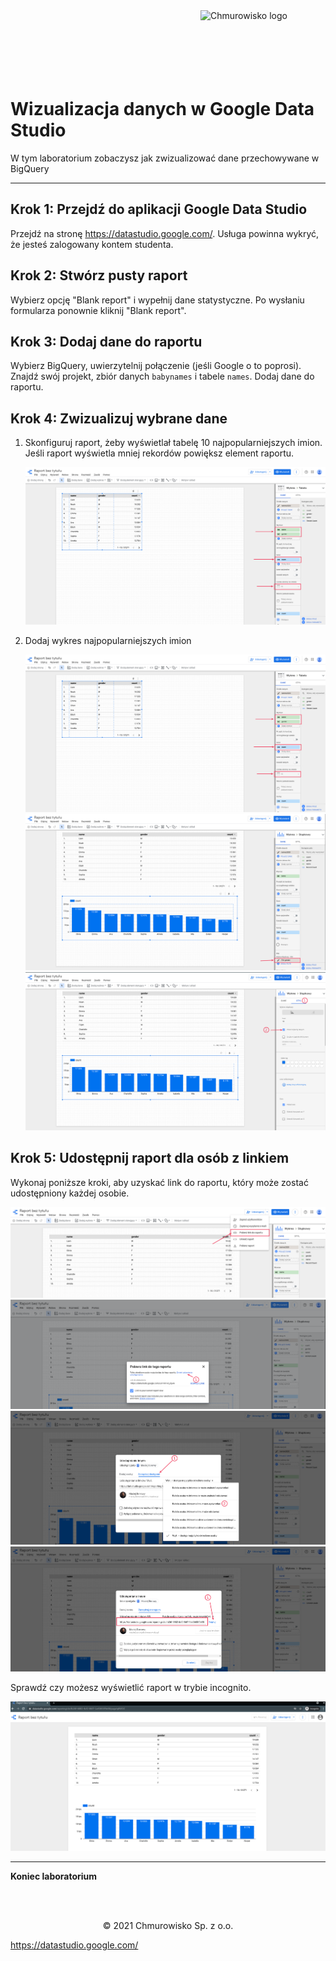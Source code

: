 <img src="../../../../img/logo.png" alt="Chmurowisko logo" width="200"  align="right">
<br><br>
<br><br>
<br><br>

# Wizualizacja danych w Google Data Studio

W tym laboratorium zobaczysz jak zwizualizować dane przechowywane w BigQuery

---

## Krok 1: Przejdź do aplikacji Google Data Studio

Przejdź na stronę https://datastudio.google.com/. Usługa powinna wykryć, że jesteś zalogowany kontem studenta.

## Krok 2: Stwórz pusty raport

Wybierz opcję "Blank report" i wypełnij dane statystyczne. Po wysłaniu formularza ponownie kliknij "Blank report".

## Krok 3: Dodaj dane do raportu

Wybierz BigQuery, uwierzytelnij połączenie (jeśli Google o to poprosi). Znajdź swój projekt, zbiór danych `babynames` i tabele `names`. Dodaj dane do raportu.

## Krok 4: Zwizualizuj wybrane dane

1. Skonfiguruj raport, żeby wyświetlał tabelę 10 najpopularniejszych imion. Jeśli raport wyświetla mniej rekordów powiększ element raportu.

   ![img](./img/01-top10.png)

1. Dodaj wykres najpopularniejszych imion

   ![img](./img/02_studio.png)
   ![img](./img/03_studio.png)
   ![img](./img/04_studio.png)

## Krok 5: Udostępnij raport dla osób z linkiem

Wykonaj poniższe kroki, aby uzyskać link do raportu, który może zostać udostępniony każdej osobie.

   ![img](./img/05_studio.png)
   ![img](./img/06_studio.png)
   ![img](./img/07_studio.png)
   ![img](./img/08_studio.png)

Sprawdź czy możesz wyświetlić raport w trybie incognito.

   ![img](./img/09_studio.png)

---

**Koniec laboratorium**

<br><br>

<center><p>&copy; 2021 Chmurowisko Sp. z o.o.<p></center>


https://datastudio.google.com/
